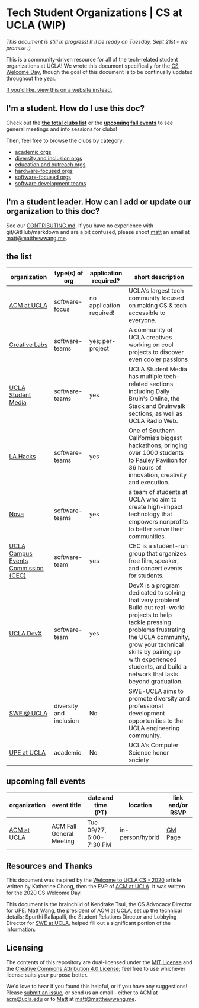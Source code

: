# Tech Student Organizations | CS at UCLA (WIP)

*This document is still in progress! It'll be ready on Tuesday, Sept 21st - we promise :)*

This is a community-driven resource for all of the tech-related student organizations at UCLA! We wrote this document specifically for the [CS Welcome Day](https://www.cs.ucla.edu/cs-welcome-day/), though the goal of this document is to be continually updated throughout the year.

[If you'd like, view this on a website instead.](https://uclaacm.github.io/cs-student-orgs/)

## I'm a student. How do I use this doc?

Check out the [**the total clubs list**](#the-list) or the [**upcoming fall events**](#upcoming-fall-events) to see general meetings and info sessions for clubs!

Then, feel free to browse the clubs by category:

* [academic orgs](orgs/academic)
* [diversity and inclusion orgs](orgs/diversity-and-inclusion)
* [education and outreach orgs](orgs/education-and-outreach)
* [hardware-focused orgs](orgs/hardware-focused)
* [software-focused orgs](orgs/software-focused)
* [software development teams](orgs/software-teams)

## I'm a student leader. How can I add or update our organization to this doc?

See our [CONTRIBUTING.md](https://github.com/uclaacm/cs-student-orgs/blob/main/CONTRIBUTING.md). If you have no experience with git/GitHub/markdown and are a bit confused, please shoot [matt](https://matthewwang.me) an email at [matt@matthewwang.me](mailto:matt@matthewwang.me).

## the list

| organization | type(s) of org | application required? | short description |
| --- | --- | --- | --- |
| [ACM at UCLA](https://uclaacm.com) | software-focus | no application required! | UCLA's largest tech community focused on making CS & tech accessible to everyone. |
| [Creative Labs](https://www.creativelabsucla.com) | software-teams | yes; per-project | A community of UCLA creatives working on cool projects to discover even cooler passions |
| [UCLA Student Media](https://apply.uclastudentmedia.com/applications/) | software-teams | yes | UCLA Student Media has multiple tech-related sections including Daily Bruin's Online, the Stack and Bruinwalk sections, as well as UCLA Radio Web. |
| [LA Hacks](https://lahacks.com/live) | software-teams | yes | One of Southern California’s biggest hackathons, bringing over 1000 students to Pauley Pavilion for 36 hours of innovation, creativity and execution. |
| [Nova](https://www.novaforgood.org/) | software-teams | yes | a team of students at UCLA who aim to create high-impact technology that empowers nonprofits to better serve their communities. |
| [UCLA Campus Events Commission (CEC)](http://www.uclacec.com/) | software-team | yes | CEC is a student-run group that organizes free film, speaker, and concert events for students. |
| [UCLA DevX](https://ucladevx.com/) | software-team | yes | DevX is a program dedicated to solving that very problem! Build out real-world projects to help tackle pressing problems frustrating the UCLA community, grow your technical skills by pairing up with experienced students, and build a network that lasts beyond graduation. |
| [SWE @ UCLA](https://www.swe-ucla.com/) | diversity and inclusion | No | SWE-UCLA aims to promote diversity and professional development opportunities to the UCLA engineering community. |
| [UPE at UCLA](https://upe.seas.ucla.edu/) | academic | No | UCLA's Computer Science honor society |

## upcoming fall events

| organization | event title | date and time (PT) | location | link and/or RSVP |
| --- | --- | --- | --- | --- |
| [ACM at UCLA](https://uclaacm.com)  | ACM Fall General Meeting | Tue 09/27, 6:00-7:30 PM | in-person/hybrid | [GM Page](https://uclaacm.com/fallgm) |

## Resources and Thanks

This document was inspired by the [Welcome to UCLA CS - 2020](https://medium.com/techatucla/welcome-to-ucla-cs-2020-780f667d469c) article written by Katherine Chong, then the EVP of [ACM at UCLA](https://uclaacm.com). It was written for the 2020 CS Welcome Day.

This document is the brainchild of Kendrake Tsui, the CS Advocacy Director for [UPE](https://upe.seas.ucla.edu/). [Matt Wang](https://matthewwang.me), the president of [ACM at UCLA](https://uclaacm.com), set up the technical details; Spurthi Rallapalli, the Student Relations Director and Lobbying Director for [SWE at UCLA](https://www.swe-ucla.com/), helped fill out a significant portion of the information.

## Licensing

The contents of this repository are dual-licensed under the [MIT License](https://github.com/mattxwang/qwerhacks-21-workshops/blob/main/LICENSE) and the [Creative Commons Attribution 4.0 License](https://creativecommons.org/licenses/by/4.0/); feel free to use whichever license suits your purpose better.

We'd love to hear if you found this helpful, or if you have any suggestions! Please [submit an issue](https://github.com/uclaacm/cs-student-orgs/issues), or send us an email - either to ACM at [acm@ucla.edu](mailto:acm@ucla.edu) or to [Matt](https://matthewwang.me) at [matt@matthewwang.me](mailto:matt@matthewwang.me).
